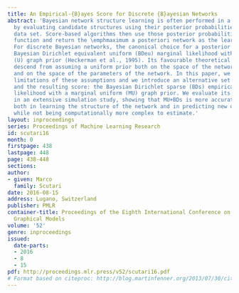 ```yaml
---
title: An Empirical-{B}ayes Score for Discrete {B}ayesian Networks
abstract: 'Bayesian network structure learning is often performed in a Bayesian setting,
  by evaluating candidate structures using their posterior probabilities for a given
  data set. Score-based algorithms then use those posterior probabilities as an objective
  function and return the \emphmaximum a posteriori network as the learned model.
  For discrete Bayesian networks, the canonical choice for a posterior score is the
  Bayesian Dirichlet equivalent uniform (BDeu) marginal likelihood with a uniform
  (U) graph prior (Heckerman et al., 1995). Its favourable theoretical properties
  descend from assuming a uniform prior both on the space of the network structures
  and on the space of the parameters of the network. In this paper, we revisit the
  limitations of these assumptions and we introduce an alternative set of assumptions
  and the resulting score: the Bayesian Dirichlet sparse (BDs) empirical Bayes marginal
  likelihood with a marginal uniform (MU) graph prior. We evaluate its performance
  in an extensive simulation study, showing that MU+BDs is more accurate than U+BDeu
  both in learning the structure of the network and in predicting new observations,
  while not being computationally more complex to estimate.'
layout: inproceedings
series: Proceedings of Machine Learning Research
id: scutari16
month: 0
firstpage: 438
lastpage: 448
page: 438-448
sections: 
author:
- given: Marco
  family: Scutari
date: 2016-08-15
address: Lugano, Switzerland
publisher: PMLR
container-title: Proceedings of the Eighth International Conference on Probabilistic
  Graphical Models
volume: '52'
genre: inproceedings
issued:
  date-parts:
  - 2016
  - 8
  - 15
pdf: http://proceedings.mlr.press/v52/scutari16.pdf
# Format based on citeproc: http://blog.martinfenner.org/2013/07/30/citeproc-yaml-for-bibliographies/
---
```

